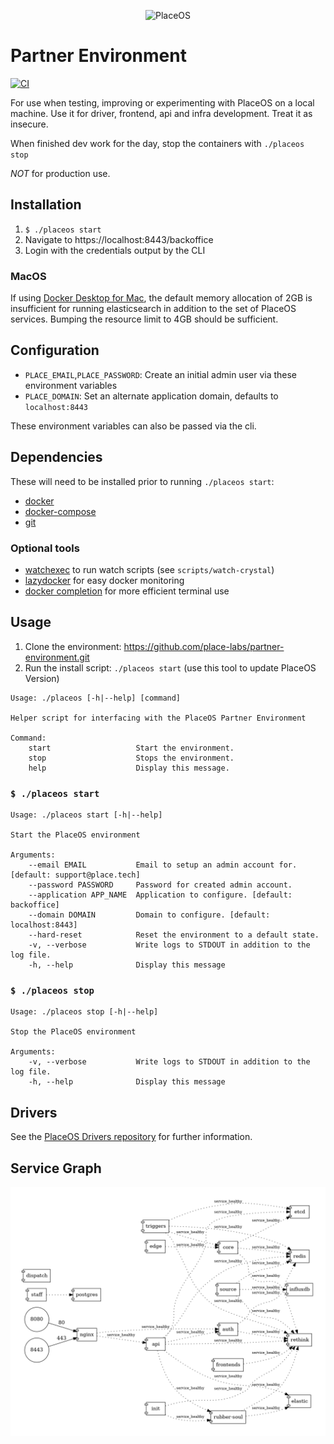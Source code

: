 <p align="center">
  <img src="https://github.com/placeos.png?size=200" alt="PlaceOS" />
</p>

# Partner Environment

[![CI](https://github.com/place-labs/partner-environment/actions/workflows/ci.yml/badge.svg)](https://github.com/place-labs/partner-environment/actions/workflows/ci.yml)

For use when testing, improving or experimenting with PlaceOS on a local machine.
Use it for driver, frontend, api and infra development. Treat it as insecure.

When finished dev work for the day, stop the containers with `./placeos stop`

*NOT* for production use.

## Installation

1. `$ ./placeos start`
1. Navigate to https://localhost:8443/backoffice
1. Login with the credentials output by the CLI

### MacOS

If using [Docker Desktop for Mac](https://docs.docker.com/desktop/mac/install/), the default memory allocation of 2GB is insufficient for
running elasticsearch in addition to the set of PlaceOS services.
Bumping the resource limit to 4GB should be sufficient.

## Configuration

- `PLACE_EMAIL`,`PLACE_PASSWORD`: Create an initial admin user via these environment variables
- `PLACE_DOMAIN`: Set an alternate application domain, defaults to `localhost:8443`

These environment variables can also be passed via the cli.

## Dependencies

These will need to be installed prior to running `./placeos start`:

- [docker](https://www.docker.com/)
- [docker-compose](https://github.com/docker/compose)
- [git](https://git-scm.com/)

### Optional tools

- [watchexec](https://github.com/watchexec/watchexec) to run watch scripts (see `scripts/watch-crystal`)
- [lazydocker](https://github.com/jesseduffield/lazydocker) for easy docker monitoring
- [docker completion](https://docs.docker.com/compose/completion/) for more efficient terminal use

## Usage

1. Clone the environment: https://github.com/place-labs/partner-environment.git
1. Run the install script: `./placeos start` (use this tool to update PlaceOS Version)

```shell-session
Usage: ./placeos [-h|--help] [command]

Helper script for interfacing with the PlaceOS Partner Environment

Command:
    start                   Start the environment.
    stop                    Stops the environment.
    help                    Display this message.
```

### `$ ./placeos start`

```shell-session
Usage: ./placeos start [-h|--help]

Start the PlaceOS environment

Arguments:
    --email EMAIL           Email to setup an admin account for. [default: support@place.tech]
    --password PASSWORD     Password for created admin account.
    --application APP_NAME  Application to configure. [default: backoffice]
    --domain DOMAIN         Domain to configure. [default: localhost:8443]
    --hard-reset            Reset the environment to a default state.
    -v, --verbose           Write logs to STDOUT in addition to the log file.
    -h, --help              Display this message
```

### `$ ./placeos stop`

```shell-session
Usage: ./placeos stop [-h|--help]

Stop the PlaceOS environment

Arguments:
    -v, --verbose           Write logs to STDOUT in addition to the log file.
    -h, --help              Display this message
```

## Drivers

See the [PlaceOS Drivers repository](https://github.com/PlaceOS/drivers) for further information.

## Service Graph

![Service graph for PlaceOS](/images/service-graph.png)

